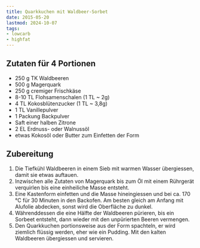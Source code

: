 ```yaml
---
title: Quarkkuchen mit Waldbeer-Sorbet
date: 2015-05-20
lastmod: 2024-10-07
tags:
- lowcarb
- highfat
---
```


## Zutaten für 4 Portionen
- 250 g   TK Waldbeeren
- 500 g   Magerquark
- 250 g   cremiger Frischkäse
- 8-10 TL Flohsamenschalen (1 TL ~ 2g)
- 4 TL    Kokosblütenzucker (1 TL ~ 3,8g)
- 1 TL    Vanillepulver
- 1 Packung Backpulver
- Saft einer halben Zitrone
- 2 EL    Erdnuss- oder Walnussöl
- etwas Kokosöl oder Butter zum Einfetten der Form

## Zubereitung
1. Die Tiefkühl Waldbeeren in einem Sieb mit warmen Wasser übergiessen, damit sie etwas auftauen.
2. Inzwischen alle Zutaten von Magerquark bis zum Öl mit einem Rührgerät verquirlen bis eine einheiliche Masse entsteht.
3. Eine Kastenform einfetten und die Masse hineingiessen und bei ca. 170 °C für 30 Minuten in den Backofen. Am besten gleich am Anfang mit Alufolie abdecken, sonst wird die Oberfläche zu dunkel.
4. Währenddessen die eine Hälfte der Waldbeeren pürieren, bis ein Sorbeet entsteht, dann wieder mit den unpürierten Beeren vermengen.
5. Den Quarkkuchen portionsweise aus der Form spachteln, er wird ziemlich flüssig werden, eher wie ein Pudding. Mit den kalten Waldbeeren übergiessen und servieren.
